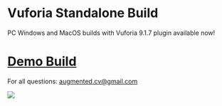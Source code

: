 # Vuforia Standalone Build

PC Windows and MacOS builds with Vuforia 9.1.7 plugin available now!

# [Demo Build](https://github.com/maximrouf/VuforiaStandaloneBuild/blob/master/Vuforia_Standalone_Demo_9.X.zip)

For all questions: augmented.cv@gmail.com

<img src="https://github.com/maximrouf/VuforiaStandaloneBuild/blob/master/preview_2.png"/>
